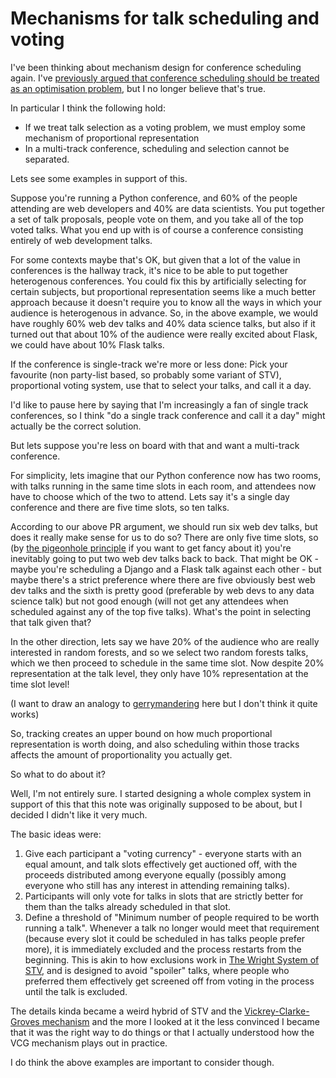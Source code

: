 # Mechanisms for talk scheduling and voting

I've been thinking about mechanism design for conference scheduling again.
I've [previously argued that conference scheduling should be treated as an optimisation problem](https://www.youtube.com/watch?v=OkusHEBOhmQ),
but I no longer believe that's true.

In particular I think the following hold:

* If we treat talk selection as a voting problem, we must employ some mechanism of proportional representation
* In a multi-track conference, scheduling and selection cannot be separated.

Lets see some examples in support of this.

Suppose you're running a Python conference, and 60% of the people attending are web developers and 40% are data scientists.
You put together a set of talk proposals, people vote on them, and you take all of the top voted talks.
What you end up with is of course a conference consisting entirely of web development talks.

For some contexts maybe that's OK, but given that a lot of the value in conferences is the hallway track, it's nice to be able to put together heterogenous conferences.
You could fix this by artificially selecting for certain subjects, but proportional representation seems like a much better approach because it doesn't require you to know all the ways in which your audience is heterogenous in advance.
So, in the above example, we would have roughly 60% web dev talks and 40% data science talks,
but also if it turned out that about 10% of the audience were really excited about Flask,
we could have about 10% Flask talks.

If the conference is single-track we're more or less done: Pick your favourite (non party-list based, so probably some variant of STV), proportional voting system,
use that to select your talks, and call it a day.

I'd like to pause here by saying that I'm increasingly a fan of single track conferences, so I think "do a single track conference and call it a day" might actually be the correct solution.

But lets suppose you're less on board with that and want a multi-track conference.

For simplicity, lets imagine that our Python conference now has two rooms,
with talks running in the same time slots in each room,
and attendees now have to choose which of the two to attend.
Lets say it's a single day conference and there are five time slots,
so ten talks.

According to our above PR argument, we should run six web dev talks,
but does it really make sense for us to do so?
There are only five time slots,
so (by [the pigeonhole principle](https://en.wikipedia.org/wiki/Pigeonhole_principle) if you want to get fancy about it) you're inevitably going to put two web dev talks back to back.
That might be OK - maybe you're scheduling a Django and a Flask talk against each other - but maybe there's a strict preference where there are five obviously best web dev talks and the sixth is pretty good (preferable by web devs to any data science talk) but not good enough (will not get any attendees when scheduled against any of the top five talks). What's the point in selecting that talk given that?

In the other direction, lets say we have 20% of the audience who are really interested in random forests,
and so we select two random forests talks,
which we then proceed to schedule in the same time slot.
Now despite 20% representation at the talk level,
they only have 10% representation at the time slot level!

(I want to draw an analogy to [gerrymandering](https://en.wikipedia.org/wiki/Gerrymandering) here but I don't think it quite works)

So, tracking creates an upper bound on how much proportional representation is worth doing, and also scheduling within those tracks affects the amount of proportionality you actually get.

So what to do about it?

Well, I'm not entirely sure. I started designing a whole complex system in support of this that this note was originally supposed to be about, but I decided I didn't like it very much.

The basic ideas were:

1. Give each participant a "voting currency" - everyone starts with an equal amount, and talk slots effectively get auctioned off, with the proceeds distributed among everyone equally (possibly among everyone who still has any interest in attending remaining talks).
2. Participants will only vote for talks in slots that are strictly better for them than the talks already scheduled in that slot.
3. Define a threshold of "Minimum number of people required to be worth running a talk". Whenever a talk no longer would meet that requirement (because every slot it could be scheduled in has talks people prefer more), it is immediately excluded and the process restarts from the beginning. This is akin to how exclusions work in [The Wright System of STV](https://en.wikipedia.org/wiki/Wright_system), and is designed to avoid "spoiler" talks, where people who preferred them effectively get screened off from voting in the process until the talk is excluded.

The details kinda became a weird hybrid of STV and the [Vickrey-Clarke-Groves mechanism](https://en.wikipedia.org/wiki/Vickrey%E2%80%93Clarke%E2%80%93Groves_mechanism) and the more I looked at it the less convinced I became that it was the right way to do things or that I actually understood how the VCG mechanism plays out in practice.

I do think the above examples are important to consider though.
